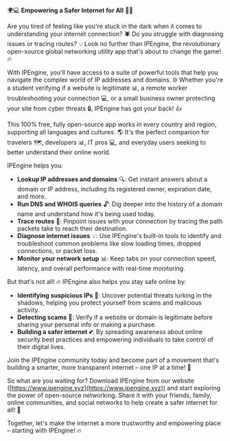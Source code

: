 🌍💻 **Empowering a Safer Internet for All** 📡💥

Are you tired of feeling like you're stuck in the dark when it comes to understanding your internet connection? 🕷️ Do you struggle with diagnosing issues or tracing routes? 💡 Look no further than IPEngine, the revolutionary open-source global networking utility app that's about to change the game! 🔥

With IPEngine, you'll have access to a suite of powerful tools that help you navigate the complex world of IP addresses and domains. 🌐 Whether you're a student verifying if a website is legitimate 📊, a remote worker troubleshooting your connection 💻, or a small business owner protecting your site from cyber threats 🔒, IPEngine has got your back! 👍

This 100% free, fully open-source app works in every country and region, supporting all languages and cultures. 🌎 It's the perfect companion for travelers 🗺️, developers 📊, IT pros 💻, and everyday users seeking to better understand their online world.

IPEngine helps you:

* **Lookup IP addresses and domains** 🔍: Get instant answers about a domain or IP address, including its registered owner, expiration date, and more.
* **Run DNS and WHOIS queries** 🔓: Dig deeper into the history of a domain name and understand how it's being used today.
* **Trace routes** 📍: Pinpoint issues with your connection by tracing the path packets take to reach their destination.
* **Diagnose internet issues** 💡: Use IPEngine's built-in tools to identify and troubleshoot common problems like slow loading times, dropped connections, or packet loss.
* **Monitor your network setup** 📊: Keep tabs on your connection speed, latency, and overall performance with real-time monitoring.

But that's not all! 🔥 IPEngine also helps you stay safe online by:

* **Identifying suspicious IPs** 🔴: Uncover potential threats lurking in the shadows, helping you protect yourself from scams and malicious activity.
* **Detecting scams** 🚨: Verify if a website or domain is legitimate before sharing your personal info or making a purchase.
* **Building a safer internet** 💕: By spreading awareness about online security best practices and empowering individuals to take control of their digital lives.

Join the IPEngine community today and become part of a movement that's building a smarter, more transparent internet – one IP at a time! 🚀

So what are you waiting for? Download IPEngine from our website ([https://www.ipengine.xyz](https://www.ipengine.xyz)) and start exploring the power of open-source networking. Share it with your friends, family, online communities, and social networks to help create a safer internet for all! 📢

Together, let's make the internet a more trustworthy and empowering place – starting with IPEngine! 🔥